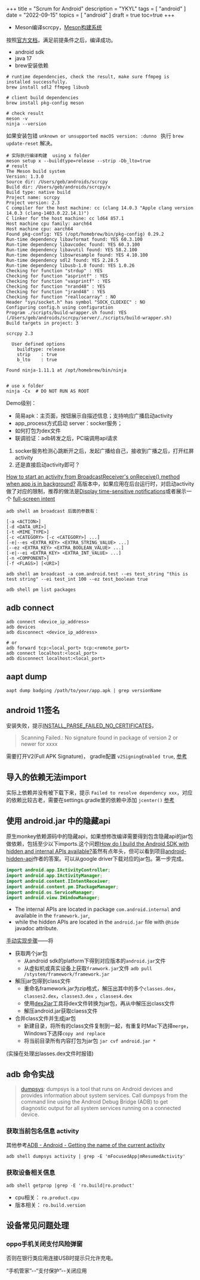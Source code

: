 +++
title = "Scrum for Android"
description = "YKYL"
tags = [
    "android"
]
date = "2022-09-15"
topics = [
    "android"
]
draft = true
toc=true
+++

- Meson编译scrcpy，[Meson构建系统](https://blog.csdn.net/u010074726/article/details/108695256) 

按照[官方文档](https://github.com/Genymobile/scrcpy/blob/master/doc/build.md)，满足前提条件之后，编译成功。

- android sdk
- java 17 
- brew安装依赖

```shell
# runtime dependencies, check the result, make sure ffmpeg is installed successfully.
brew install sdl2 ffmpeg libusb

# client build dependencies
brew install pkg-config meson

# check result
meson -v
ninja --version

```

如果安装包错 `unknown or unsupported macOS version: :dunno ` 执行 `brew update-reset` 解决。

```shell
# 实际执行编译构建  using x folder 
meson setup x --buildtype=release --strip -Db_lto=true
# result 
The Meson build system
Version: 1.3.0
Source dir: /Users/geb/androids/scrcpy
Build dir: /Users/geb/androids/scrcpy/x
Build type: native build
Project name: scrcpy
Project version: 2.3
C compiler for the host machine: cc (clang 14.0.3 "Apple clang version 14.0.3 (clang-1403.0.22.14.1)")
C linker for the host machine: cc ld64 857.1
Host machine cpu family: aarch64
Host machine cpu: aarch64
Found pkg-config: YES (/opt/homebrew/bin/pkg-config) 0.29.2
Run-time dependency libavformat found: YES 60.3.100
Run-time dependency libavcodec found: YES 60.3.100
Run-time dependency libavutil found: YES 58.2.100
Run-time dependency libswresample found: YES 4.10.100
Run-time dependency sdl2 found: YES 2.28.5
Run-time dependency libusb-1.0 found: YES 1.0.26
Checking for function "strdup" : YES
Checking for function "asprintf" : YES
Checking for function "vasprintf" : YES
Checking for function "nrand48" : YES
Checking for function "jrand48" : YES
Checking for function "reallocarray" : NO
Header "sys/socket.h" has symbol "SOCK_CLOEXEC" : NO
Configuring config.h using configuration
Program ./scripts/build-wrapper.sh found: YES (/Users/geb/androids/scrcpy/server/./scripts/build-wrapper.sh)
Build targets in project: 3

scrcpy 2.3

  User defined options
    buildtype: release
    strip    : true
    b_lto    : true

Found ninja-1.11.1 at /opt/homebrew/bin/ninja


# use x folder 
ninja -Cx  # DO NOT RUN AS ROOT
```


Demo级别：

- 简易apk：主页面，按钮展示自描述信息；支持响应广播启动activity
- app_process方式启动 server：socker服务；
- 如何打包为dex文件
- 联调验证：adb转发之后，PC端调用api请求

1. socker服务检测心跳断开之后，发起广播给自己，接收到广播之后，打开红屏activity
2. 还是直接启动activity即可？

[How to start an activity from BroadcastReceiver's onReceive() method when app is in background?](https://stackoverflow.com/a/60183640/1087122) 高版本中，如果应用在后台运行时，对启动activity做了对应的限制，推荐的做法是[Display time-sensitive notifications](https://developer.android.com/training/notify-user/time-sensitive)或者展示一个 [full-screen intent](https://developer.android.com/reference/android/app/Notification.Builder#setFullScreenIntent(android.app.PendingIntent,%20boolean))

```
adb shell am broadcast 后面的参数有：

[-a <ACTION>]
[-d <DATA_URI>]
[-t <MIME_TYPE>] 
[-c <CATEGORY> [-c <CATEGORY>] ...] 
[-e|--es <EXTRA_KEY> <EXTRA_STRING_VALUE> ...] 
[--ez <EXTRA_KEY> <EXTRA_BOOLEAN_VALUE> ...] 
[-e|--ei <EXTRA_KEY> <EXTRA_INT_VALUE> ...] 
[-n <COMPONENT>]
[-f <FLAGS>] [<URI>]

adb shell am broadcast -a com.android.test --es test_string "this is test string" --ei test_int 100 --ez test_boolean true

adb shell pm list packages
```

## adb connect 

```
adb connect <device_ip_address>
adb devices 
adb disconnect <device_ip_address>

# or 
adb forward tcp:<local_port> tcp:<remote_port>
adb connect localhost:<local_port>
adb disconnect localhost:<local_port>
```

## aapt dump

`aapt dump badging /path/to/your/app.apk | grep versionName`

## android 11签名

安装失败，提示[INSTALL_PARSE_FAILED_NO_CERTIFICATES](https://blog.csdn.net/u012175780/article/details/128647422)，

>Scanning Failed.: No signature found in package of version 2 or newer for xxxx 

需要打开V2(Full APK Signature)， gradle配置 `v2SigningEnabled true`, [参考](https://stackoverflow.com/questions/64364407/app-not-installing-in-android-11-but-works-on-previous-versions)

## 导入的依赖无法import

实际上依赖并没有被下载下来，提示 `Failed to resolve dependency xxx`，对应的依赖比较古老，需要在settings.gradle里的依赖中添加 `jcenter()` [参考](https://stackoverflow.com/a/71799874/1087122)


## 使用 android.jar 中的隐藏api 

原生monkey依赖源码中的隐藏api，如果想修改编译需要得到包含隐藏api的jar包做依赖，包括至少以下imports.这个问题[How do I build the Android SDK with hidden and internal APIs available?](https://stackoverflow.com/questions/7888191/how-do-i-build-the-android-sdk-with-hidden-and-internal-apis-available)虽然有点年头，但可以看到项目[android-hidden-api](https://github.com/anggrayudi/android-hidden-api.git)作者的答案。可以从google driver下载对应的jar包。第一步完成。

```java
import android.app.IActivityController;
import android.app.IActivityManager;
import android.content.IIntentReceiver;
import android.content.pm.IPackageManager;
import android.os.ServiceManager;
import android.view.IWindowManager;
```

- The internal APIs are located in package `com.android.internal` and available in the `framework.jar`,
- while the hidden APIs are located in the `android.jar` file with `@hide` javadoc attribute.

[手动实现步骤](https://hardiannicko.medium.com/create-your-own-android-hidden-apis-fa3cca02d345)——将

- 获取两个jar包
  - 从android sdk的platform下得到对应版本的`android.jar`文件
  - 从虚拟机或真实设备上获取`framwork.jar`文件 `adb pull /stystem/framework/framework.jar`
- 解压jar包得到class文件
  - 重命名framework.jar为zip格式，解压出其中的多个`classes.dex`，`classes2.dex`，`classes3.dex` ，`classes4.dex`  
  - 使用[dex2jar](https://github.com/pxb1988/dex2jar)工具将dex文件转换为jar包，再从中解压出class文件
  - 解压android.jar获取claess文件
- 合并class文件并生成jar包
  - 新建目录，将所有的class文件复制到一起，有重复时Mac下选择`merge`，Windows下选择`copy and replace`
  - 将当前目录所有内容打包为jar包 `jar cvf android.jar *`

(实操在处理出lasses.dex文件时报错)

## adb 命令实战

>[dumpsys](https://developer.android.com/studio/command-line/dumpsys): dumpsys is a tool that runs on Android devices and provides information about system services. Call dumpsys from the command line using the Android Debug Bridge (ADB) to get diagnostic output for all system services running on a connected device.

### 获取当前包名信息 activity

其他参考[ADB - Android - Getting the name of the current activity](https://stackoverflow.com/questions/13193592/adb-android-getting-the-name-of-the-current-activity)

`adb shell dumpsys activity | grep -E 'mFocusedApp|mResumedActivity'`

### 获取设备相关信息

`adb shell getprop |grep -E 'ro.build|ro.product'` 

- cpu相关： `ro.product.cpu`
- 版本相关： `ro.build.version`

## 设备常见问题处理

### oppo手机关闭支付风险弹窗

否则在银行类应用连接USB时提示只允许充电。

“手机管家”--“支付保护”--关闭应用